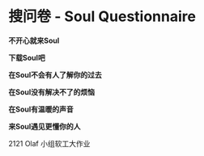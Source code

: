 # 搜问卷 - Soul Questionnaire
**不开心就来Soul**

**下载Soul吧**

**在Soul不会有人了解你的过去**

**在Soul没有解决不了的烦恼**

**在Soul有温暖的声音**

**来Soul遇见更懂你的人**

2121 Olaf 小组软工大作业
